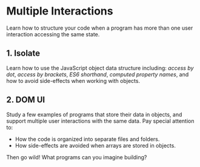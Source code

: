 # Multiple Interactions

Learn how to structure your code when a program has more than one user
interaction accessing the same state.

## 1. Isolate

Learn how to use the JavaScript object data structure including: _access by
dot_, _access by brackets_, _ES6 shorthand_, _computed property names_, and how
to avoid side-effects when working with objects.

## 2. DOM UI

Study a few examples of programs that store their data in objects, and support
multiple user interactions with the same data. Pay special attention to:

- How the code is organized into separate files and folders.
- How side-effects are avoided when arrays are stored in objects.

Then go wild! What programs can you imagine building?
